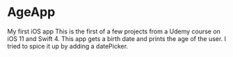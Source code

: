 # AgeApp
My first iOS app
This is the first of a few projects from a Udemy course on iOS 11 and Swift 4. This app gets a birth date and prints the age of the user.
I tried to spice it up by adding a datePicker.
